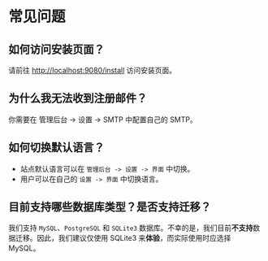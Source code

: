 ---
---

# 常见问题

## 如何访问安装页面？

请前往 <http://localhost:9080/install> 访问安装页面。

## 为什么我无法收到注册邮件？

你需要在 管理后台 -> 设置 -> SMTP 中配置自己的 SMTP。

## 如何切换默认语言？

- 站点默认语言可以在 `管理后台 -> 设置 -> 界面` 中切换。
- 用户可以在自己的 `设置 -> 界面` 中切换语言。

## 目前支持哪些数据库类型？是否支持迁移？

我们支持 `MySQL`、`PostgreSQL` 和 `SQLite3` 数据库。不幸的是，我们目前**不支持**数据迁移。因此，我们建议仅使用 SQLite3 来**体验**，而实际使用时应选择 MySQL。
